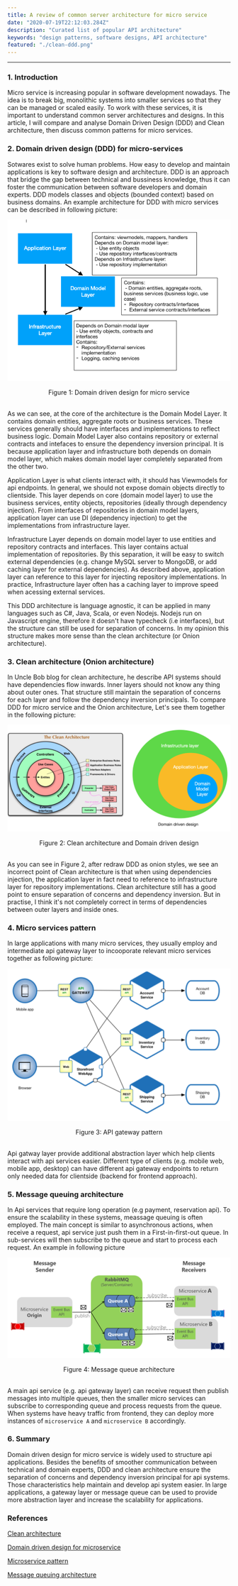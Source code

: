 ```yaml
---
title: A review of common server architecture for micro service
date: "2020-07-19T22:12:03.284Z"
description: "Curated list of popular API architecture"
keywords: "design patterns, software designs, API architecture"
featured: "./clean-ddd.png"
---
```

***

### 1. Introduction

Micro service is increasing popular in software development nowadays. The idea is to break big, monolithic systems into smaller services so that they can be managed or scaled easily. To work with these services, it is important to understand common server architectures and designs. In this article, I will compare and analyse Domain Driven Design (DDD) and Clean architecture, then discuss common patterns for micro services.

### 2. Domain driven design (DDD) for micro-services

Sotwares exist to solve human problems. How easy to develop and maintain applications is key to software design and architecture. DDD is an approach that bridge the gap between technical and bussiness knowledge, thus it can foster the communication between software developers and domain experts. DDD models classes and objects (bounded context) based on business domains. An example architecture for DDD with micro services can be described in following picture:

![Domain driven design for micro service](./ddd-microservice.png)

<center>Figure 1: Domain driven design for micro service</center> <br/>

As we can see, at the core of the architecture is the Domain Model Layer. It contains domain entities, aggregate roots or business services. These services generally should have interfaces and implementations to reflect business logic. Domain Model Layer also contains repository or external contracts and intefaces to ensure the dependency inversion principal. It is because application layer and infrastructure both depends on domain model layer, which makes domain model layer completely separated from the other two.

Application Layer is what clients interact with, it should has Viewmodels for api endpoints. In general, we should not expose domain objects directly to clientside. This layer depends on core (domain model layer) to use the business services, entity objects, repositories (ideally through dependency injection). From interfaces of repositories in domain model layers, application layer can use DI (dependency injection) to get the implementations from infrastructure layer.

Infrastructure Layer depends on domain model layer to use entities and repository contracts and interfaces. This layer contains actual implementation of repositories. By this separation, it will be easy to switch external dependencies (e.g. change MySQL server to MongoDB, or add caching layer for external dependencies). As described above, application layer can reference to this layer for injecting repository implementations. In practice, Infrastructure layer often has a caching layer to improve speed when acessing external services.

This DDD architecture is language agnostic, it can be applied in many languages such as C#, Java, Scala, or even Nodejs. Nodejs run on Javascript engine, therefore it doesn't have typecheck (i.e interfaces), but the structure can still be used for separation of concerns. In my opinion this structure makes more sense than the clean architecture (or Onion architecture).

### 3. Clean architecture (Onion architecture)

In Uncle Bob blog for clean architecture, he describe API systems should have dependencies flow inwards. Inner layers should not know any thing about outer ones. That structure still maintain the separation of concerns for each layer and follow the dependency inversion principals. To compare DDD for micro service and the Onion architecture, Let's see them together in the following picture:

![Clean architecture vs DDD](./clean-ddd.png)
<center>Figure 2: Clean architecture and Domain driven design</center> <br/>

As you can see in Figure 2, after redraw DDD as onion styles, we see an incorrect point of Clean architecture is that when using dependencies injection, the application layer in fact need to reference to infrastructure layer for repository implementations. Clean architecture still has a good point to ensure separation of concerns and dependency inversion. But in practise, I think it's not completely correct in terms of dependencies between outer layers and inside ones.

### 4. Micro services pattern

In large applications with many micro services, they usually employ and intermediate api gateway layer to incooporate relevant micro services together as following picture:

![micro service pattern](./microservice-pattern.png)

<center>Figure 3: API gateway pattern</center> <br/>

Api gatway layer provide additional abstraction layer which help clients interact with api services easier. Different type of clients (e.g. mobile web, mobile app, desktop) can have different api gateway endpoints to return only needed data for clientside (backend for frontend approach).

### 5. Message queuing architecture

In Api services that require long operation (e.g payment, reservation api). To ensure the scalability in these systems, meassage queuing is often employed. The main concept is similar to asynchronous actions, when receive a request, api service just push them in a First-in-first-out queue. In sub-services will then subscribe to the queue and start to process each request. An example in following picture

![message queue architecture](./message-queue.png)
<center>Figure 4: Message queue architecture</center> <br/>

A main api service (e.g. api gateway layer) can receive request then publish messages into multiple queues, then the smaller micro services can subscribe to corresponding queue and process requests from the queue. When systems have heavy traffic from frontend, they can deploy more instances of `microservice A` and `microservice B` accordingly.

### 6. Summary

Domain driven design for micro service is widely used to structure api applications. Besides the benefits of smoother communication between technical and domain experts, DDD and clean architecture ensure the separation of concerns and dependency inversion principal for api systems. Those characteristics help maintain and develop api system easier. In large applications, a gateway layer or message queue can be used to provide more abstraction layer and increase the scalability for applications. 

### References

[Clean architecture](https://blog.cleancoder.com/uncle-bob/2012/08/13/the-clean-architecture.html)

[Domain driven design for microservice](https://docs.microsoft.com/en-us/dotnet/architecture/microservices/microservice-ddd-cqrs-patterns/ddd-oriented-microservice)

[Microservice pattern](https://microservices.io/patterns/microservices.html)

[Message queuing architecture](https://docs.microsoft.com/en-us/dotnet/architecture/microservices/multi-container-microservice-net-applications/rabbitmq-event-bus-development-test-environment)
